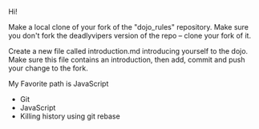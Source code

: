 Hi!

Make a local clone of your fork of the "dojo_rules" repository. Make sure you don't fork the deadlyvipers version of the repo – clone your fork of it.

Create a new file called introduction.md introducing yourself to the dojo. Make sure this file contains an introduction, then add, commit and push your change to the fork.

My Favorite path is  JavaScript

* Git
* JavaScript
* Killing history using git rebase